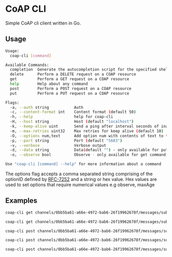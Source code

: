 # CoAP CLI

Simple CoAP cli client written in Go.

## Usage

```bash
Usage:
  coap-cli [command]

Available Commands:
  completion  Generate the autocompletion script for the specified shell
  delete      Perform a DELETE request on a COAP resource
  get         Perform a GET request on a COAP resource
  help        Help about any command
  post        Perform a POST request on a COAP resource
  put         Perform a PUT request on a COAP resource

Flags:
  -a, --auth string           Auth
  -c, --content-format int    Content format (default 50)
  -h, --help                  help for coap-cli
  -H, --host string           Host (default "localhost")
  -k, --keep-alive uint       Send a ping after interval seconds of inactivity. If not specified (or 0), keep-alive is disabled (default).
  -m, --max-retries uint32    Max retries for keep alive (default 10)
  -O, --options num,text      Add option num with contents of text to the request. If the text begins with 0x, then the hex text (two [0-9a-f] per byte) is converted to binary data.
  -p, --port string           Port (default "5683")
  -v, --verbose               Verbose output
  -d, --data string           Data(default "") - only available for put, post and delete commands
  -o, --observe bool          Observe - only available for get command

Use "coap-cli [command] --help" for more information about a command
```

The options flag accepts a comma separated string comprising of the optionID defined by [RFC-7252](https://datatracker.ietf.org/doc/html/rfc7252) and a string or hex value. Hex values are used to set options that require numerical values e.g observe, maxAge

## Examples

```bash
coap-cli get channels/0bb5ba61-a66e-4972-bab6-26f19962678f/messages/subtopic --auth 1e1017e6-dee7-45b4-8a13-00e6afeb66eb -o
```

```bash
coap-cli get channels/0bb5ba61-a66e-4972-bab6-26f19962678f/messages/subtopic --options 6,0x00 --options 15,auth=1e1017e6-dee7-45b4-8a13-00e6afeb66eb
```

```bash
coap-cli post channels/0bb5ba61-a66e-4972-bab6-26f19962678f/messages/subtopic --auth 1e1017e6-dee7-45b4-8a13-00e6afeb66eb -d "hello world"
```

```bash
coap-cli post channels/0bb5ba61-a66e-4972-bab6-26f19962678f/messages/subtopic --auth 1e1017e6-dee7-45b4-8a13-00e6afeb66eb -d "hello world" -H 0.0.0.0 -p 1234
```

```bash
coap-cli post channels/0bb5ba61-a66e-4972-bab6-26f19962678f/messages/subtopic -options 15,auth=1e1017e6-dee7-45b4-8a13-00e6afeb66eb -d "hello world" -H 0.0.0.0 -p 5683
```
